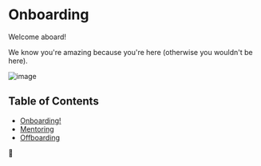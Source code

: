 Onboarding
==========

Welcome aboard!

We know you're amazing because you're here (otherwise you wouldn't be here).

![image](https://cdn.shopify.com/s/files/1/2297/6885/collections/plain_no_back_235x235@2x.png)

## Table of Contents
 - [Onboarding!](onboarding.md)
 - [Mentoring](mentoring.md)
 - [Offboarding](offboarding.md)
 
🦄
